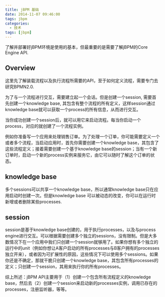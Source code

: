 ```yaml
---
title: jBPM 基础
date: 2014-11-07 09:46:00
tags: jbpm
categories:
  - 技术
tags: [jbpm]
---
```

了解并部署好jBPM环境是使用的基本，但最重要的是需要了解jBPM的Core Engine API.

## Overview
这里先了解装载流程以及执行流程所需要的API，至于如何定义流程，需要专门去研究BPMN2.0.

为了与一个流程进行交互，需要建立起一个会话。但是创建一个session, 需要首先创建一个knowledge base, 其包含有整个流程的所有定义，这样session通过knowledge base就可以获取一个process的所有信息，从而进行交互。

当你成功创建一个session后，就可以用它来启动流程。每当你启动一个process，对应的就创建了一个流程实例。

例如你准备写一个应用来处理销售订单。为了处理一个订单，你可能需要定义一个或者多个流程，当启动应用时，首先你需要创建一个knowledge base，其包含了这些流程定义；接着需要创建一个基于knowledge base的session；当有一个新订单时，启动一个新的process实例来服务它，由它可以随时了解这个订单的状态。

## knowledge base
多个sessions可以共享一个knowledge base，所以通常knowledge base只在应用启动时创建一次。但是knowledge base 可以被动态的改变，你可以在运行时新增或者删除某些processes.

## session
session是基于knowledge base创建的，用于执行processes，以及与process engine进行交互。可以根据需要创建多个独立的sessions，没有限制。但是大多数情况下在一个应用中我们只创建一个session就够用了。如果你想有多个独立的运行中的unit（例如你想让A客户启动的所有processes与B客户拥有的processes独立开来），或者因为可扩展性的原因，这些情况下可以使用多个sessions。如果你还是不确定，那就干脆只创建一个knowledge base，其包含所有processes的定义；只创建一个session，其用来执行你的所有processes。

综上所述：jBPM API主要用于（1）创建一个包含所有流程定义的knowledge base，然后去（2）创建一个session来启动新的processes实例，调用已存在的processes，注册监听器，等等。
